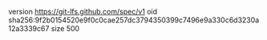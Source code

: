 version https://git-lfs.github.com/spec/v1
oid sha256:9f2b0154520e9f0c0cae257dc3794350399c7496e9a330c6d3230a12a3339c67
size 500
